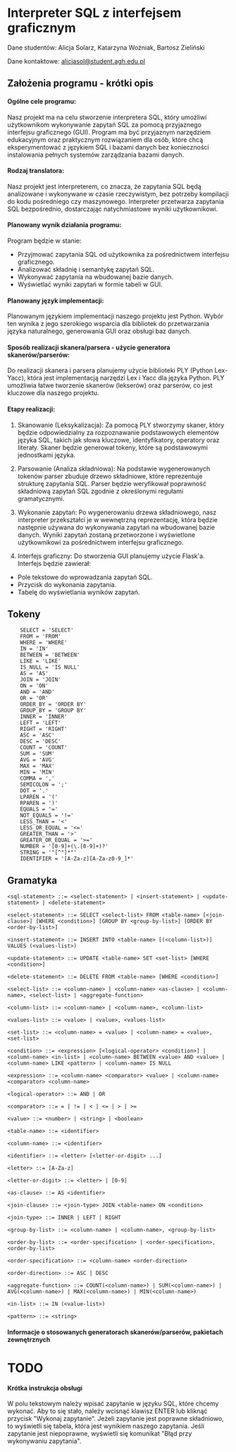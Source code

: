 # Interpreter SQL z interfejsem graficznym
Dane studentów: Alicja Solarz, Katarzyna Woźniak, Bartosz Zieliński

Dane kontaktowe: alicjasol@student.agh.edu.pl

## Założenia programu - krótki opis

#### Ogólne cele programu:
Nasz projekt ma na celu stworzenie interpretera SQL, który umożliwi użytkownikom wykonywanie zapytań SQL za pomocą przyjaznego interfejsu graficznego (GUI). Program ma być przyjaznym narzędziem edukacyjnym oraz praktycznym rozwiązaniem dla osób, które chcą eksperymentować z językiem SQL i bazami danych bez konieczności instalowania pełnych systemów zarządzania bazami danych.

#### Rodzaj translatora:
Nasz projekt jest interpreterem, co znacza, że zapytania SQL będą analizowane i wykonywane w czasie rzeczywistym, bez potrzeby kompilacji do kodu pośredniego czy maszynowego. Interpreter przetwarza zapytania SQL bezpośrednio, dostarczając natychmiastowe wyniki użytkownikowi.

#### Planowany wynik działania programu:
Program będzie w stanie:
- Przyjmować zapytania SQL od użytkownika za pośrednictwem interfejsu graficznego.
- Analizować składnię i semantykę zapytań SQL.
- Wykonywać zapytania na wbudowanej bazie danych.
- Wyświetlać wyniki zapytań w formie tabeli w GUI.

#### Planowany język implementacji:
Planowanym językiem implementacji naszego projektu jest Python. Wybór ten wynika z jego szerokiego wsparcia dla bibliotek do przetwarzania języka naturalnego, generowania GUI oraz obsługi baz danych.

#### Sposób realizacji skanera/parsera - użycie generatora skanerów/parserów:

Do realizacji skanera i parsera planujemy użycie biblioteki PLY (Python Lex-Yacc), która jest implementacją narzędzi Lex i Yacc dla języka Python. PLY umożliwia łatwe tworzenie skanerów (lekserów) oraz parserów, co jest kluczowe dla naszego projektu.

#### Etapy realizacji:

1. Skanowanie (Leksykalizacja):
Za pomocą PLY stworzymy skaner, który będzie odpowiedzialny za rozpoznawanie podstawowych elementów języka SQL, takich jak słowa kluczowe, identyfikatory, operatory oraz literały.
Skaner będzie generował tokeny, które są podstawowymi jednostkami języka.

2. Parsowanie (Analiza składniowa):
Na podstawie wygenerowanych tokenów parser zbuduje drzewo składniowe, które reprezentuje strukturę zapytania SQL.
Parser będzie weryfikował poprawność składniową zapytań SQL zgodnie z określonymi regułami gramatycznymi.

3. Wykonanie zapytań:
Po wygenerowaniu drzewa składniowego, nasz interpreter przekształci je w wewnętrzną reprezentację, która będzie następnie używana do wykonywania zapytań na wbudowanej bazie danych.
Wyniki zapytań zostaną przetworzone i wyświetlone użytkownikowi za pośrednictwem interfejsu graficznego.

4. Interfejs graficzny:
Do stworzenia GUI planujemy użycie Flask'a. Interfejs będzie zawierał:
- Pole tekstowe do wprowadzania zapytań SQL.
- Przycisk do wykonania zapytania.
- Tabelę do wyświetlania wyników zapytań.

## Tokeny

```
    SELECT = 'SELECT'
    FROM = 'FROM'
    WHERE = 'WHERE'
    IN = 'IN'
    BETWEEN = 'BETWEEN'
    LIKE = 'LIKE'
    IS_NULL = 'IS NULL'
    AS = 'AS'
    JOIN = 'JOIN'
    ON = 'ON'
    AND = 'AND'
    OR = 'OR'
    ORDER_BY = 'ORDER BY'
    GROUP_BY = 'GROUP BY'
    INNER = 'INNER'
    LEFT = 'LEFT'
    RIGHT = 'RIGHT'
    ASC = 'ASC'
    DESC = 'DESC'
    COUNT = 'COUNT'
    SUM = 'SUM'
    AVG = 'AVG'
    MAX = 'MAX'
    MIN = 'MIN'
    COMMA = ','
    SEMICOLON = ';'
    DOT = '.'
    LPAREN = '('
    RPAREN = ')'
    EQUALS = '='
    NOT_EQUALS = '!='
    LESS_THAN = '<'
    LESS_OR_EQUAL = '<='
    GREATER_THAN = '>'
    GREATER_OR_EQUAL = '>='
    NUMBER = '[0-9]+(\.[0-9]+)?'
    STRING = '"[^"]*"'
    IDENTIFIER = '[A-Za-z][A-Za-z0-9_]*'
```

## Gramatyka

```
<sql-statement> ::= <select-statement> | <insert-statement> | <update-statement> | <delete-statement>

<select-statement> ::= SELECT <select-list> FROM <table-name> [<join-clause>] [WHERE <condition>] [GROUP BY <group-by-list>] [ORDER BY <order-by-list>]

<insert-statement> ::= INSERT INTO <table-name> [(<column-list>)] VALUES (<values-list>)

<update-statement> ::= UPDATE <table-name> SET <set-list> [WHERE <condition>]

<delete-statement> ::= DELETE FROM <table-name> [WHERE <condition>]

<select-list> ::= <column-name> | <column-name> <as-clause> | <column-name>, <select-list> | <aggregate-function>

<column-list> ::= <column-name> | <column-name>, <column-list>

<values-list> ::= <value> | <value>, <values-list>

<set-list> ::= <column-name> = <value> | <column-name> = <value>, <set-list>

<condition> ::= <expression> [<logical-operator> <condition>] | <column-name> <in-list> | <column-name> BETWEEN <value> AND <value> | <column-name> LIKE <pattern> | <column-name> IS NULL

<expression> ::= <column-name> <comparator> <value> | <column-name> <comparator> <column-name>

<logical-operator> ::= AND | OR

<comparator> ::= = | != | < | <= | > | >=

<value> ::= <number> | <string> | <boolean>

<table-name> ::= <identifier>

<column-name> ::= <identifier>

<identifier> ::= <letter> [<letter-or-digit> ...]

<letter> ::= [A-Za-z]

<letter-or-digit> ::= <letter> | [0-9]

<as-clause> ::= AS <identifier>

<join-clause> ::= <join-type> JOIN <table-name> ON <condition>

<join-type> ::= INNER | LEFT | RIGHT

<group-by-list> ::= <column-name> | <column-name>, <group-by-list>

<order-by-list> ::= <order-specification> | <order-specification>, <order-by-list>

<order-specification> ::= <column-name> <order-direction>

<order-direction> ::= ASC | DESC

<aggregate-function> ::= COUNT(<column-name>) | SUM(<column-name>) | AVG(<column-name>) | MAX(<column-name>) | MIN(<column-name>)

<in-list> ::= IN (<value-list>)

<pattern> ::= <string>
```

#### Informacje o stosowanych generatorach skanerów/parserów, pakietach zewnętrznych
# TODO

#### Krótka instrukcja obsługi
W polu tekstowym należy wpisać zapytanie w języku SQL, które chcemy wykonać. Aby to się stało, należy wcisnąć klawisz ENTER lub kliknąć przycisk "Wykonaj zapytanie". Jeżeli zapytanie jest poprawne składniowo, to wyświetli się tabela, która jest wynikiem naszego zapytania. Jeśli zapytanie jest niepoprawne, wyświetli się komunikat "Błąd przy wykonywaniu zapytania".

